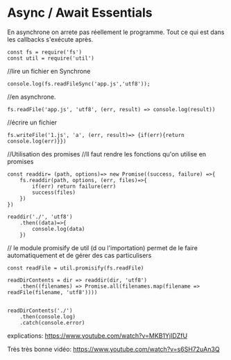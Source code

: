 # Async / Await Essentials


En asynchrone on arrete pas réellement le programme. Tout ce qui est dans les callbacks s'exécute après.



    const fs = require('fs')
    const util = require('util')

//lire un fichier en Synchrone

    console.log(fs.readFileSync('app.js','utf8'));

//en asynchrone.

    fs.readFile('app.js', 'utf8', (err, result) => console.log(result))

//écrire un fichier

    fs.writeFile('1.js', 'a', (err, result)=> {if(err){return console.log(err)}})


//Utilisation des promises
//Il faut rendre les fonctions qu'on utilise en promises

    const readdir= (path, options)=> new Promise((success, failure) =>{
        fs.readdir(path, options, (err, files)=>{
            if(err) return failure(err)
            success(files)
        })
    })

    readdir('./', 'utf8')
        .then((data)=>{
            console.log(data)
        })
        
// le module promisify de util (d ou l'importation) permet de le faire automatiquement et de gérer des cas particulisers

    const readFile = util.promisify(fs.readFile)

    readDirContents = dir => readdir(dir, 'utf8')
        .then((filenames) => Promise.all(filenames.map(filename => readFile(filename, 'utf8'))))
        

    readDirContents('./')
        .then(console.log)
        .catch(console.error)





explications: https://www.youtube.com/watch?v=MKB1YjIDZfU

Très très bonne vidéo:
https://www.youtube.com/watch?v=s6SH72uAn3Q